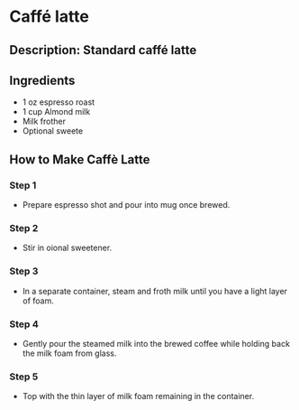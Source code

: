 # Caffé latte

## Description: Standard caffé latte

## Ingredients

- 1 oz espresso roast
- 1 cup Almond milk
- Milk frother
- Optional sweete

## How to Make Caffè Latte

### Step 1

- Prepare espresso shot and pour into mug once brewed.

### Step 2

- Stir in oional sweetener.

### Step 3

- In a separate container, steam and froth milk until you have a light layer of foam.

### Step 4

- Gently pour the steamed milk into the brewed coffee while holding back the milk foam from glass.

### Step 5

- Top with the thin layer of milk foam remaining in the container.
